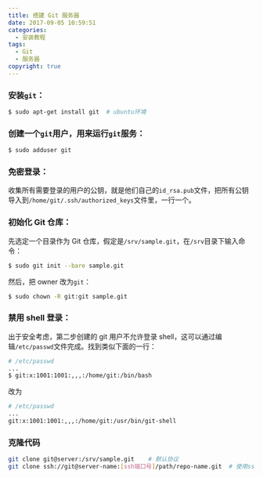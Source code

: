 ```yaml
---
title: 搭建 Git 服务器
date: 2017-09-05 10:59:51
categories:
  - 安装教程
tags:
  - Git
  - 服务器
copyright: true
---
```


### 安装`git`：

```bash
$ sudo apt-get install git  # ubuntu环境
```

### 创建一个`git`用户，用来运行`git`服务：

```bash
$ sudo adduser git
```

<!-- more -->

### 免密登录：

收集所有需要登录的用户的公钥，就是他们自己的`id_rsa.pub`文件，把所有公钥导入到`/home/git/.ssh/authorized_keys`文件里，一行一个。

### 初始化 Git 仓库：

先选定一个目录作为 Git 仓库，假定是`/srv/sample.git`，在`/srv`目录下输入命令：

```bash
$ sudo git init --bare sample.git
```

然后，把 owner 改为`git`：

```bash
$ sudo chown -R git:git sample.git
```

### 禁用 shell 登录：

出于安全考虑，第二步创建的 git 用户不允许登录 shell，这可以通过编辑`/etc/passwd`文件完成。找到类似下面的一行：

```bash
# /etc/passwd
...
$ git:x:1001:1001:,,,:/home/git:/bin/bash
```

改为

```bash
# /etc/passwd
...
git:x:1001:1001:,,,:/home/git:/usr/bin/git-shell
```

### 克隆代码

```bash
git clone git@server:/srv/sample.git    # 默认协议
git clone ssh://git@server-name:[ssh端口号]/path/repo-name.git  # 使用ssh协议
```
